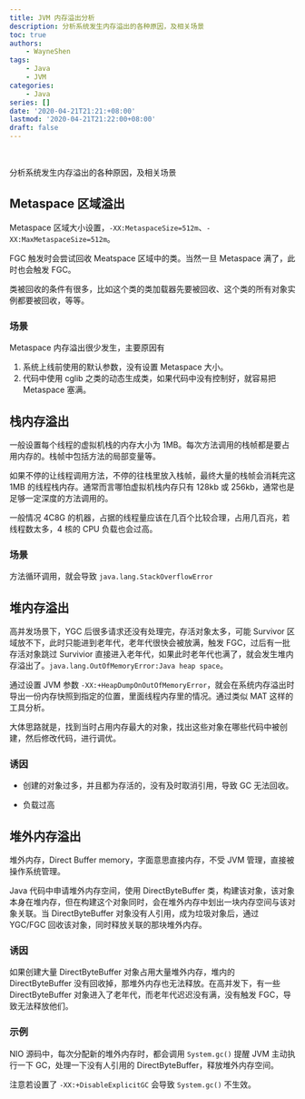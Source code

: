 ```yaml
---
title: JVM 内存溢出分析
description: 分析系统发生内存溢出的各种原因，及相关场景
toc: true
authors: 
    - WayneShen
tags: 
    - Java
    - JVM
categories: 
    - Java
series: []
date: '2020-04-21T21:21:+08:00'
lastmod: '2020-04-21T21:22:00+08:00'
draft: false
---
```


</br>

分析系统发生内存溢出的各种原因，及相关场景

<!--more-->

## Metaspace 区域溢出

Metaspace 区域大小设置，`-XX:MetaspaceSize=512m`、`-XX:MaxMetaspaceSize=512m`。

FGC 触发时会尝试回收 Meatspace 区域中的类。当然一旦 Metaspace 满了，此时也会触发 FGC。

类被回收的条件有很多，比如这个类的类加载器先要被回收、这个类的所有对象实例都要被回收，等等。

### 场景

Metaspace 内存溢出很少发生，主要原因有

1. 系统上线前使用的默认参数，没有设置 Metaspace 大小。
2. 代码中使用 cglib 之类的动态生成类，如果代码中没有控制好，就容易把 Metaspace 塞满。

## 栈内存溢出

一般设置每个线程的虚拟机栈的内存大小为 1MB。每次方法调用的栈帧都是要占用内存的。栈帧中包括方法的局部变量等。

如果不停的让线程调用方法，不停的往栈里放入栈帧，最终大量的栈帧会消耗完这 1MB 的线程栈内存。通常而言哪怕虚拟机栈内存只有 128kb 或 256kb，通常也是足够一定深度的方法调用的。

一般情况 4C8G 的机器，占据的线程量应该在几百个比较合理，占用几百兆，若线程数太多，4 核的 CPU 负载也会过高。

### 场景

方法循环调用，就会导致 `java.lang.StackOverflowError`

## 堆内存溢出

高并发场景下，YGC 后很多请求还没有处理完，存活对象太多，可能 Survivor 区域放不下，此时只能进到老年代，老年代很快会被放满，触发 FGC，过后有一批存活对象跳过 Survivior 直接进入老年代，如果此时老年代也满了，就会发生堆内存溢出了。`java.lang.OutOfMemoryError:Java heap space`。

通过设置 JVM 参数 `-XX:+HeapDumpOnOutOfMemoryError`，就会在系统内存溢出时导出一份内存快照到指定的位置，里面线程内存里的情况。通过类似 MAT 这样的工具分析。

大体思路就是，找到当时占用内存最大的对象，找出这些对象在哪些代码中被创建，然后修改代码，进行调优。

### 诱因

+ 创建的对象过多，并且都为存活的，没有及时取消引用，导致 GC 无法回收。

+ 负载过高

## 堆外内存溢出

堆外内存，Direct Buffer memory，字面意思直接内存，不受 JVM 管理，直接被操作系统管理。

Java 代码中申请堆外内存空间，使用 DirectByteBuffer 类，构建该对象，该对象本身在堆内存，但在构建这个对象同时，会在堆外内存中划出一块内存空间与该对象关联。当 DirectByteBuffer 对象没有人引用，成为垃圾对象后，通过 YGC/FGC 回收该对象，同时释放关联的那块堆外内存。

### 诱因

如果创建大量 DirectByteBuffer 对象占用大量堆外内存，堆内的 DirectByteBuffer 没有回收掉，那堆外内存也无法释放。在高并发下，有一些 DirectByteBuffer 对象进入了老年代，而老年代迟迟没有满，没有触发 FGC，导致无法释放他们。

### 示例

NIO 源码中，每次分配新的堆外内存时，都会调用 `System.gc()` 提醒 JVM 主动执行一下 GC，处理一下没有人引用的 DirectByteBuffer，释放堆外内存空间。

注意若设置了 `-XX:+DisableExplicitGC` 会导致 `System.gc()` 不生效。
